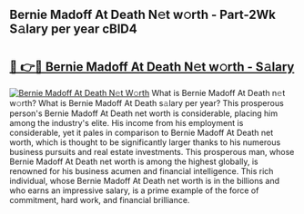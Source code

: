 ## Bernie Madoff At Death N𝚎t w𝚘rth - Part-2Wk S𝚊lary per year cBlD4

# <h2><a href="http://gc31xb.nevu.top/?p=Bernie+Madoff+At+Death">🔗 👉🔴 Bernie Madoff At Death N𝚎t w𝚘rth - S𝚊lary</a></h2>

[![Bernie Madoff At Death N𝚎t W𝚘rth](https://i.imgur.com/Oavwk0R.jpeg)](http://gc31xb.nevu.top/?p=Bernie+Madoff+At+Death)
What is Bernie Madoff At Death n𝚎t w𝚘rth? What is Bernie Madoff At Death s𝚊lary per year?
This prosperous person's Bernie Madoff At Death net worth is considerable, placing him among the industry's elite. His income from his employment is considerable, yet it pales in comparison to Bernie Madoff At Death net worth, which is thought to be significantly larger thanks to his numerous business pursuits and real estate investments. This prosperous man, whose Bernie Madoff At Death net worth is among the highest globally, is renowned for his business acumen and financial intelligence. This rich individual, whose Bernie Madoff At Death net worth is in the billions and who earns an impressive salary, is a prime example of the force of commitment, hard work, and financial brilliance.
